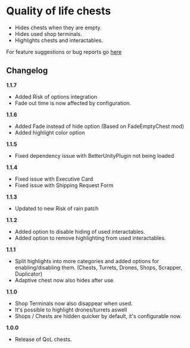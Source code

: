 # Quality of life chests

- Hides chests when they are empty.
- Hides used shop terminals.
- Highlights chests and interactables.

For feature suggestions or bug reports go [here](https://github.com/Faustvii/R2Mods/issues)

## Changelog

**1.1.7**

* Added Risk of options integration
* Fade out time is now affected by configuration.

**1.1.6**

* Added Fade instead of hide option (Based on FadeEmptyChest mod)
* Added highlight color option

**1.1.5**

* Fixed dependency issue with BetterUnityPlugin not being loaded

**1.1.4**

* Fixed issue with Executive Card
* Fixed issue with Shipping Request Form

**1.1.3**

* Updated to new Risk of rain patch

**1.1.2**

* Added option to disable hiding of used interactables.
* Added option to remove highlighting from used interactables.

**1.1.1**

* Split highlights into more categories and added options for enabling/disabling them. (Chests, Turrets, Drones, Shops, Scrapper, Duplicator)
* Adaptive chest now also hides after use.

**1.1.0**

* Shop Terminals now also disappear when used.
* It's possible to highlight drones/turrets aswell
* Shops / Chests are hidden quicker by default, it's configurable now.

**1.0.0**

* Release of QoL chests.

